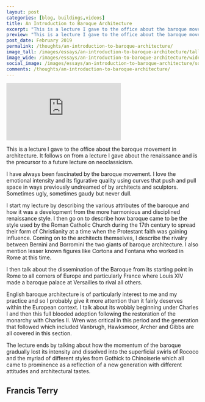 ```yaml
---
layout: post
categories: [blog, buildings,videos]
title: An Introduction to Baroque Architecture
excerpt: "This is a lecture I gave to the office about the baroque movement in architecture. It follows on from a lecture I gave about the renaissance and is the precursor to a future lecture on neoclassicism."
preview: "This is a lecture I gave to the office about the baroque movement in architecture. It follows on from a lecture I gave about the renaissance and is the precursor to a future lecture on neoclassicism."
post_date: February 2019
permalink: /thoughts/an-introduction-to-baroque-architecture/
image_tall: /images/essays/an-introduction-to-baroque-architecture/tall-1.jpg
image_wide: /images/essays/an-introduction-to-baroque-architecture/wide-1.jpg
social_image: /images/essays/an-introduction-to-baroque-architecture/social-1.jpg
comments: /thoughts/an-introduction-to-baroque-architecture/
---
```


<div class="videoWrapper">
	<iframe src="https://www.youtube.com/embed/DLuUuJahflE" frameborder="0" allow="autoplay; encrypted-media" allowfullscreen></iframe>
</div>

<p>
	This is a lecture I gave to the office about the baroque movement in architecture. It follows on from a lecture I gave about the renaissance and is the precursor to a future lecture on neoclassicism.
</p><p>
	I have always been fascinated by the baroque movement. I love the emotional intensity and its figurative quality using curves that push and pull space in ways previously undreamed of by architects and sculptors. Sometimes ugly, sometimes gaudy but never dull. 
</p><p>
	I start my lecture by describing the various attributes of the baroque and how it was a development from the more harmonious and disciplined renaissance style. I then go on to describe how baroque came to be the style used by the Roman Catholic Church during the 17th century to spread their form of Christianity at a time when the Protestant faith was gaining influence. Coming on to the architects themselves, I describe the rivalry between Bernini and Borromini the two giants of baroque architecture. I also mention lesser known figures like Cortona and Fontana who worked in Rome at this time.
</p><p>
	I then talk about the dissemination of the Baroque from its starting point in Rome to all corners of Europe and particularly France where Louis XIV made a baroque palace at Versailles to rival all others.
</p><p>
	English baroque architecture is of particularly interest to me and my practice and so I probably give it more attention than it fairly deserves within the European context. I talk about its wobbly beginning under Charles I and then this full blooded adoption following the restoration of the monarchy with Charles II. Wren was critical in this period and the generation that followed which included Vanbrugh, Hawksmoor, Archer and Gibbs are all covered in this section.
</p><p>
	The lecture ends by talking about how the momentum of the baroque gradually lost its intensity and dissolved into the superficial swirls of Rococo and the myriad of different styles from Gothick to Chinoiserie which all came to prominence as a reflection of a new generation with different attitudes and architectural tastes.
</p>

<h2>
	Francis Terry
</h2>